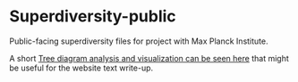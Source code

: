 # Superdiversity-public
Public-facing superdiversity files for project with Max Planck Institute.

A short [Tree diagram analysis and visualization can be seen here](https://kaseyzapatka.github.io/Superdiversity-public/Immigration-plots.html) that might be useful for the website text write-up. 